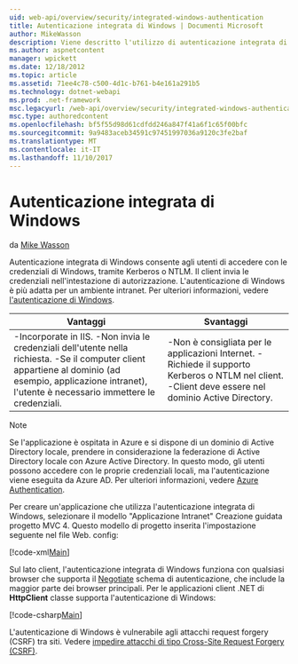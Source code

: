 ```yaml
---
uid: web-api/overview/security/integrated-windows-authentication
title: Autenticazione integrata di Windows | Documenti Microsoft
author: MikeWasson
description: Viene descritto l'utilizzo di autenticazione integrata di Windows nell'API Web ASP.NET.
ms.author: aspnetcontent
manager: wpickett
ms.date: 12/18/2012
ms.topic: article
ms.assetid: 71ee4c78-c500-4d1c-b761-b4e161a291b5
ms.technology: dotnet-webapi
ms.prod: .net-framework
msc.legacyurl: /web-api/overview/security/integrated-windows-authentication
msc.type: authoredcontent
ms.openlocfilehash: bf5f55d98d61cdfdd246a847f41a6f1c65f00bfc
ms.sourcegitcommit: 9a9483aceb34591c97451997036a9120c3fe2baf
ms.translationtype: MT
ms.contentlocale: it-IT
ms.lasthandoff: 11/10/2017
---
```

<a name="integrated-windows-authentication"></a>Autenticazione integrata di Windows
====================
da [Mike Wasson](https://github.com/MikeWasson)

Autenticazione integrata di Windows consente agli utenti di accedere con le credenziali di Windows, tramite Kerberos o NTLM. Il client invia le credenziali nell'intestazione di autorizzazione. L'autenticazione di Windows è più adatta per un ambiente intranet. Per ulteriori informazioni, vedere [l'autenticazione di Windows](https://www.iis.net/configreference/system.webserver/security/authentication/windowsauthentication).

| Vantaggi | Svantaggi |
| --- | --- |
| -Incorporate in IIS. -Non invia le credenziali dell'utente nella richiesta. -Se il computer client appartiene al dominio (ad esempio, applicazione intranet), l'utente è necessario immettere le credenziali. | -Non è consigliata per le applicazioni Internet. -Richiede il supporto Kerberos o NTLM nel client. -Client deve essere nel dominio Active Directory. |

> [!NOTE]
> Se l'applicazione è ospitata in Azure e si dispone di un dominio di Active Directory locale, prendere in considerazione la federazione di Active Directory locale con Azure Active Directory. In questo modo, gli utenti possono accedere con le proprie credenziali locali, ma l'autenticazione viene eseguita da Azure AD. Per ulteriori informazioni, vedere [Azure Authentication](../../../visual-studio/overview/2012/windows-azure-authentication.md).


Per creare un'applicazione che utilizza l'autenticazione integrata di Windows, selezionare il modello "Applicazione Intranet" Creazione guidata progetto MVC 4. Questo modello di progetto inserita l'impostazione seguente nel file Web. config:

[!code-xml[Main](integrated-windows-authentication/samples/sample1.xml)]

Sul lato client, l'autenticazione integrata di Windows funziona con qualsiasi browser che supporta il [Negotiate](http://www.ietf.org/rfc/rfc4559.txt) schema di autenticazione, che include la maggior parte dei browser principali. Per le applicazioni client .NET di **HttpClient** classe supporta l'autenticazione di Windows:

[!code-csharp[Main](integrated-windows-authentication/samples/sample2.cs)]

L'autenticazione di Windows è vulnerabile agli attacchi request forgery (CSRF) tra siti. Vedere [impedire attacchi di tipo Cross-Site Request Forgery (CSRF)](preventing-cross-site-request-forgery-csrf-attacks.md).
